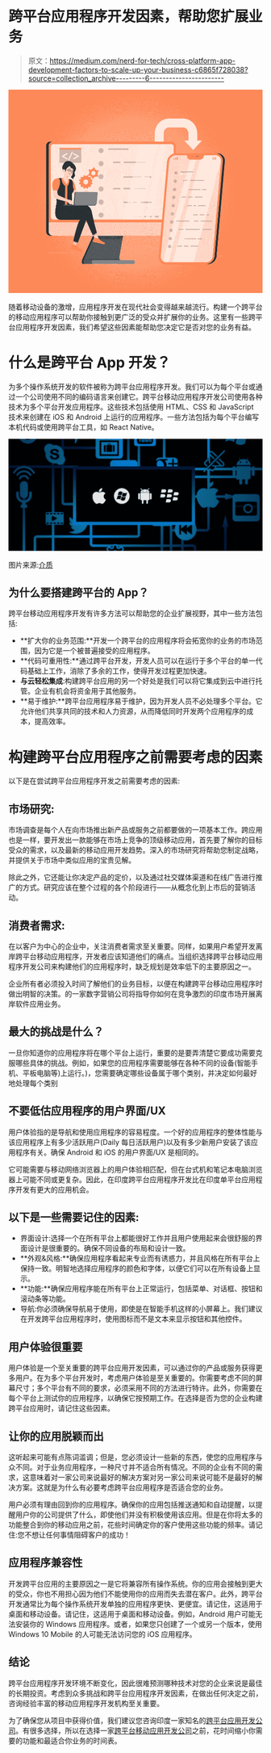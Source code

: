 # 跨平台应用程序开发因素，帮助您扩展业务

> 原文：<https://medium.com/nerd-for-tech/cross-platform-app-development-factors-to-scale-up-your-business-c6865f728038?source=collection_archive---------6----------------------->

![](img/8801dfabc9ededf84401aa152da31c96.png)

随着移动设备的激增，应用程序开发在现代社会变得越来越流行。构建一个跨平台的移动应用程序可以帮助你接触到更广泛的受众并扩展你的业务。这里有一些跨平台应用程序开发因素，我们希望这些因素能帮助您决定它是否对您的业务有益。

# 什么是跨平台 App 开发？

为多个操作系统开发的软件被称为跨平台应用程序开发。我们可以为每个平台或通过一个公司使用不同的编码语言来创建它。跨平台移动应用程序开发公司使用各种技术为多个平台开发应用程序。这些技术包括使用 HTML、CSS 和 JavaScript 技术来创建在 iOS 和 Android 上运行的应用程序。一些方法包括为每个平台编写本机代码或使用跨平台工具，如 React Native。

![](img/57d776a17b8e5bc4740f7e91ae40419f.png)

图片来源:[介质](https://miro.medium.com/max/1024/1*rmEkhYcwcyHul1gFjlEj5w.jpeg)

## 为什么要搭建跨平台的 App？

跨平台移动应用程序开发有许多方法可以帮助您的企业扩展视野，其中一些方法包括:

*   **扩大你的业务范围:**开发一个跨平台的应用程序将会拓宽你的业务的市场范围，因为它是一个被普遍接受的应用程序。
*   **代码可重用性:**通过跨平台开发，开发人员可以在运行于多个平台的单一代码基础上工作，消除了多余的工作，使得开发过程更加快速。
*   **与云轻松集成**:构建跨平台应用的另一个好处是我们可以将它集成到云中进行托管。企业有机会将资金用于其他服务。
*   **易于维护:**跨平台应用程序易于维护，因为开发人员不必处理多个平台。它允许他们共享共同的技术和人力资源，从而降低同时开发两个应用程序的成本，提高效率。

# 构建跨平台应用程序之前需要考虑的因素

以下是在尝试跨平台应用程序开发之前需要考虑的因素:

## 市场研究:

市场调查是每个人在向市场推出新产品或服务之前都要做的一项基本工作。跨应用也是一样，要开发出一款能够在市场上竞争的顶级移动应用，首先要了解你的目标受众的需求，以及最新的移动应用开发趋势。深入的市场研究将帮助您制定战略，并提供关于市场中类似应用的宝贵见解。

除此之外，它还能让你决定产品的定价，以及通过社交媒体渠道和在线广告进行推广的方式。研究应该在整个过程的各个阶段进行——从概念化到上市后的营销活动。

## 消费者需求:

在以客户为中心的企业中，关注消费者需求至关重要。同样，如果用户希望开发离岸跨平台移动应用程序，开发者应该知道他们的痛点。当组织选择跨平台移动应用程序开发公司来构建他们的应用程序时，缺乏规划是效率低下的主要原因之一。

企业所有者必须投入时间了解他们的业务目标，以便在构建跨平台移动应用程序时做出明智的决策。‌的一家数字营销公司将指导你如何在竞争激烈的印度市场开展离岸软件应用业务。

## 最大的挑战是什么？

一旦你知道你的应用程序将在哪个平台上运行，重要的是要弄清楚它要成功需要克服哪些具体的挑战。例如，如果您的应用程序需要能够在各种不同的设备(智能手机、平板电脑等)上运行。)，您需要确定哪些设备属于哪个类别，并决定如何最好地处理每个类别

## 不要低估应用程序的用户界面/UX

用户体验指的是导航和使用应用程序的容易程度。一个好的应用程序的整体性能与该应用程序上有多少活跃用户(Daily 每日活跃用户)以及有多少新用户安装了该应用程序有关。确保 Android 和 iOS 的用户界面/UX 是相同的。

它可能需要与移动网络浏览器上的用户体验相匹配，但在台式机和笔记本电脑浏览器上可能不同或更复杂。因此，在印度跨平台应用程序开发比在印度单平台应用程序开发有更大的应用机会。

## 以下是一些需要记住的因素:

*   界面设计:选择一个在所有平台上都能很好工作并且用户使用起来会很舒服的界面设计是很重要的。确保不同设备的布局和设计一致。
*   **外观&风格:**确保应用程序看起来专业而有诱惑力，并且风格在所有平台上保持一致。明智地选择应用程序的颜色和字体，以便它们可以在所有设备上显示。
*   **功能:**确保应用程序能在所有平台上正常运行，包括菜单、对话框、按钮和滚动条等功能。
*   导航:你必须确保导航易于使用，即使是在智能手机这样的小屏幕上。我们建议在开发跨平台应用程序时，使用图标而不是文本来显示按钮和其他控件。

## **用户体验很重要**

用户体验是一个至关重要的跨平台应用开发因素，可以通过你的产品或服务获得更多用户。在为多个平台开发时，考虑用户体验是至关重要的。你需要考虑不同的屏幕尺寸；多个平台有不同的要求，必须采用不同的方法进行特许。此外，你需要在每个平台上测试你的应用程序，以确保它按预期工作。在选择是否为您的企业构建跨平台应用时，请记住这些因素。

## 让你的应用脱颖而出

这听起来可能有点陈词滥调；但是，您必须设计一些新的东西，使您的应用程序与众不同。对于业务应用程序，一种尺寸并不适合所有情况。不同的企业有不同的需求，这意味着对一家公司来说最好的解决方案对另一家公司来说可能不是最好的解决方案。这就是为什么有必要考虑跨平台应用程序是否适合您的业务。

用户必须有理由回到你的应用程序。确保你的应用包括推送通知和自动提醒，以提醒用户你的公司提供了什么，即使他们并没有积极使用该应用。但是在你将太多的功能整合到你的移动应用之前，花些时间确定你的客户使用这些功能的频率。请记住:您不想让任何事情阻碍客户的成功！

## 应用程序兼容性

开发跨平台应用的主要原因之一是它将兼容所有操作系统。你的应用会接触到更大的受众，你也不用担心因为他们不能使用你的应用而失去潜在客户。此外，跨平台开发通常比为每个操作系统开发单独的应用程序更快、更便宜。请记住，这适用于桌面和移动设备。请记住，这适用于桌面和移动设备。例如，Android 用户可能无法安装你的 Windows 应用程序。或者，如果您只创建了一个或另一个版本，使用 Windows 10 Mobile 的人可能无法访问您的 iOS 应用程序。

## 结论

跨平台应用程序开发环境不断变化，因此很难预测哪种技术对您的企业来说是最佳的长期投资。考虑到众多挑战和跨平台应用程序开发因素，在做出任何决定之前，咨询经验丰富的移动应用程序开发机构至关重要。

为了确保您从项目中获得价值，我们建议您咨询印度一家知名的[跨平台应用开发公司](https://www.valuecoders.com/cross-platform-app-development-services?utm_source=Medium&utm_medium=Anu_B11&utm_id=Cross+platform-Organic)。有很多选择，所以在选择一家[跨平台移动应用开发公司](https://www.valuecoders.com/cross-platform-app-development-services?utm_source=Medium&utm_medium=Anu_B11&utm_id=Cross+platform-Organic)之前，花时间缩小你需要的功能和最适合你业务的时间表。